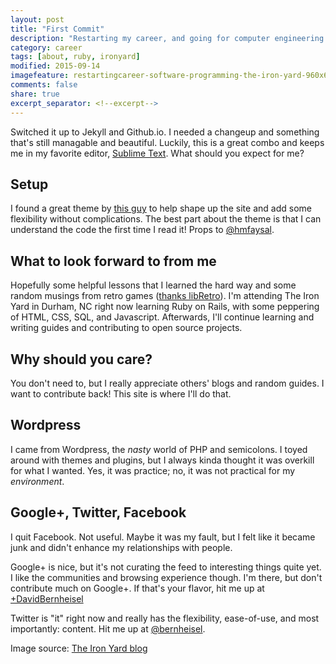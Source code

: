 ```yaml
---
layout: post
title: "First Commit"
description: "Restarting my career, and going for computer engineering."
category: career
tags: [about, ruby, ironyard]
modified: 2015-09-14
imagefeature: restartingcareer-software-programming-the-iron-yard-960x640.jpg
comments: false
share: true
excerpt_separator: <!--excerpt-->
---
```


Switched it up to Jekyll and Github.io. I needed a changeup and something that's still managable and beautiful. Luckily, this is a great combo and keeps me in my favorite editor, [Sublime Text](http://www.sublimetext.com/3). What should you expect for me?
<!--excerpt-->

## Setup
I found a great theme by [this guy](https://github.com/hmfaysal/hmfaysal-omega-theme) to help shape up the site and add some flexibility without complications. The best part about the theme is that I can understand the code the first time I read it! Props to [@hmfaysal](https://twitter.com/@hmfaysal).

## What to look forward to from me
Hopefully some helpful lessons that I learned the hard way and some random musings from retro games ([thanks libRetro](http://www.libretro.com/)). I'm attending The Iron Yard in Durham, NC right now learning Ruby on Rails, with some peppering of HTML, CSS, SQL, and Javascript. Afterwards, I'll continue learning and writing guides and contributing to open source projects.

## Why should you care?
You don't need to, but I really appreciate others' blogs and random guides. I want to contribute back! This site is where I'll do that.

## Wordpress
I came from Wordpress, the _nasty_ world of PHP and semicolons. I toyed around with themes and plugins, but I always kinda thought it was overkill for what I wanted. Yes, it was practice; no, it was not practical for my _environment_.

## Google+, Twitter, Facebook
I quit Facebook. Not useful. Maybe it was my fault, but I felt like it became junk and didn't enhance my relationships with people.

Google+ is nice, but it's not curating the feed to interesting things quite yet. I like the communities and browsing experience though. I'm there, but don't contribute much on Google+. If that's your flavor, hit me up at [+DavidBernheisel](https://plus.google.com/+DavidBernheisel)

Twitter is "it" right now and really has the flexibility, ease-of-use, and most importantly: content. Hit me up at [@bernheisel](https://twitter.com/bernheisel).



Image source: [The Iron Yard blog](http://blog.theironyard.com/2015/04/22/patrick-vecchione/)
